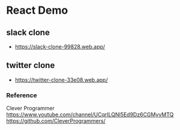 # React Demo

## slack clone

* https://slack-clone-99828.web.app/


## twitter clone

* https://twitter-clone-33e08.web.app/



### Reference
Clever Programmer 
https://www.youtube.com/channel/UCqrILQNl5Ed9Dz6CGMyvMTQ
https://github.com/CleverProgrammers/
